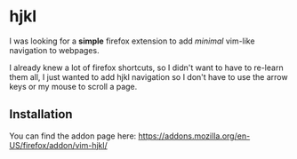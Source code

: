# hjkl

I was looking for a **simple** firefox extension to add *minimal* vim-like navigation to webpages.

I already knew a lot of firefox shortcuts, so I didn't want to have to re-learn them all, I just wanted to add hjkl 
navigation so I don't have to use the arrow keys or my mouse to scroll a page.

## Installation 

You can find the addon page here: https://addons.mozilla.org/en-US/firefox/addon/vim-hjkl/

